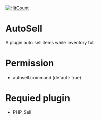 [![HitCount](http://hits.dwyl.io/LamPocketVN/LpkAutoSell.svg)](http://hits.dwyl.io/LamPocketVN/LpkAutoSell)
# AutoSell
A plugin auto sell items while inventory full.
# Permission
 * autosell.command (default: true)
# Requied plugin
 * PHP_Sell

